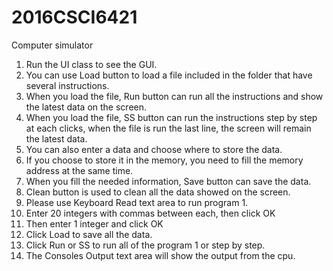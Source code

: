 # 2016CSCI6421
Computer simulator
1. Run the UI class to see the GUI.
2. You can use Load button to load a file included in the folder that have several instructions.
3. When you load the file, Run button can run all the instructions and show the latest data on the screen.
4. When you load the file, SS button can run the instructions step by step at each clicks, when the file is run the last line, the screen will remain the latest data.
5. You can also enter a data and choose where to store the data.
6. If you choose to store it in the memory, you need to fill the memory address at the same time.
7. When you fill the needed information, Save button can save the data.
8. Clean button is used to clean all the data showed on the screen.
9. Please use Keyboard Read text area to run program 1.
10. Enter 20 integers with commas between each, then click OK
11. Then enter 1 integer and click OK
12. Click Load to save all the data.
13. Click Run or SS to run all of the program 1 or step by step.
14. The Consoles Output text area will show the output from the cpu.